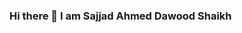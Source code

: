 ### Hi there 👋 I am Sajjad Ahmed Dawood Shaikh

<!--
**sajjadahmed24/sajjadahmed24** is a ✨ _special_ ✨ repository because its `README.md` (this file) appears on your GitHub profile.

Here are some ideas to get you started:

- 🔭 I’m currently working on web development
- 🌱 I’m currently learning Cloud computing
- 💬 Ask me about FrontEnd
- 📫 How to reach me: sajjadahmedlap@gmail.com
- ⚡ Fun fact: * I Like travelling and Singing
-->
